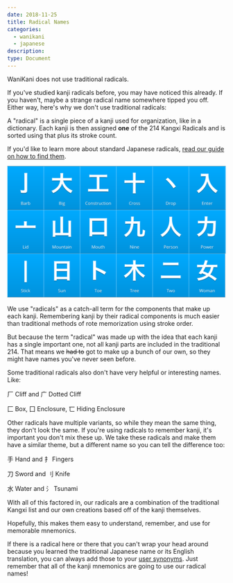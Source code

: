 ```yaml
---
date: 2018-11-25
title: Radical Names
categories:
  - wanikani
  - japanese
description:
type: Document
---
```


WaniKani does not use traditional radicals.

If you've studied kanji radicals before, you may have noticed this already. If you haven't, maybe a strange radical name somewhere tipped you off. Either way, here's why we don't use traditional radicals:

A "radical" is a single piece of a kanji used for organization, like in a dictionary. Each kanji is then assigned **one** of the 214 Kangxi Radicals and is sorted using that plus its stroke count.

If you'd like to learn more about standard Japanese radicals, [read our guide on how to find them](https://www.tofugu.com/japanese/how-to-find-the-kanji-radical/).

![Radicals](/images/radicals.png)

We use "radicals" as a catch-all term for the components that make up each kanji. Remembering kanji by their radical components is much easier than traditional methods of rote memorization using stroke order.

But because the term "radical" was made up with the idea that each kanji has a single important one, not all kanji parts are included in the traditional 214. That means we <s>had to</s> got to make up a bunch of our own, so they might have names you've never seen before.

Some traditional radicals also don't have very helpful or interesting names. Like:

厂 Cliff and 广 Dotted Cliff

匚 Box, 囗 Enclosure, 匸 Hiding Enclosure

Other radicals have multiple variants, so while they mean the same thing, they don't look the same. If you're using radicals to remember kanji, it's important you don't mix these up. We take these radicals and make them have a similar theme, but a different name so you can tell the difference too:

手 Hand and 扌 Fingers

刀 Sword and 刂 Knife

水 Water and 氵 Tsunami

With all of this factored in, our radicals are a combination of the traditional Kangxi list and our own creations based off of the kanji themselves.

Hopefully, this makes them easy to understand, remember, and use for memorable mnemonics.

If there is a radical here or there that you can't wrap your head around because you learned the traditional Japanese name or its English translation, you can always add those to your [user synonyms](/account-and-membership/wanikani/user-synonyms/). Just remember that all of the kanji mnemonics are going to use our radical names!
